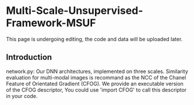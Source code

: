 # Multi-Scale-Unsupervised-Framework-MSUF
This page is undergoing editing, the code and data will be uploaded later.
## Introduction
network.py: Our DNN architectures, implemented on three scales.
Similarity evaluation for multi-modal images is recommand as the NCC of the Chanel Feature of Orientated Gradient (CFOG). We provide an executable version of the CFOG descriptor, You could use 'import CFOG' to call this descriptor in your code.
